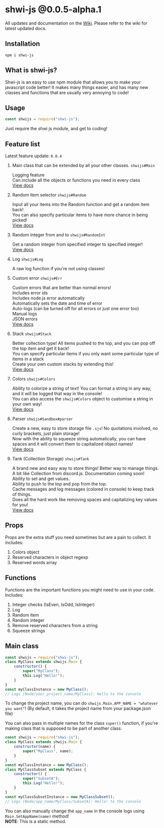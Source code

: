 # shwi-js @0.0.5-alpha.1

All updates and documentation on the [Wiki](https://github.com/Shwibi/shwi-js/wiki). Please refer to the wiki for latest updated docs.

## Installation

```
npm i shwi-js
```

## What is shwi-js?

Shwi-js is an easy to use npm module that allows you to make your javascript code better! It makes many things easier, and has many new classes and functions that are usually very annoying to code!

## Usage

```js
const shwijs = require("shwi-js");
```

Just require the shwi js module, and get to coding!

## Feature list

Latest feature update: `0.0.4`

1. Main class that can be extended by all your other classes. `shwijs#Main`

   Logging feature \
   Can include all the objects or functions you need in every class \
   [View docs](#main-class)

2. Random item selector `shwijs#Random`

   Input all your items into the Random function and get a random item back! \
   You can also specify particular items to have more chance in being picked! \
   [View docs](https://github.com/Shwibi/shwi-js/wiki/Random)

3. Random integer from and to `shwijs#RandomInt`

   Get a random integer from specified integer to specified integer! \
   [View docs](https://github.com/Shwibi/shwi-js/wiki/Random)

4. Log `shwijs#Log`

   A raw log function if you're not using classes!

5. Custom error `shwijs#Err`

   Custom errors that are better than normal errors! \
   Includes error ids \
   Includes node.js error automatically \
   Automatically sets the date and time of error \
   Auto-logs (can be turned off for all errors or just one error too) \
   Manual logs \
   JSON errors \
   [View docs](https://github.com/Shwibi/shwi-js/wiki/Error)

6. Stack `shwijs#Stack`

   Better collection type! All items pushed to the top, and you can pop off the top item and get it back! \
   You can specify particular items if you only want some particular type of items in a stack \
   Create your own custom stacks by extending this! \
   [View docs](https://github.com/Shwibi/shwi-js/wiki/Stack)

7. Colors `shwijs#Colors`

   Ability to colorize a string of text! You can format a string in any way, and it will be logged that way in the console! \
   You can also access the `shwijs#Colors` object to customise a string in your own way! \
   [View docs](https://github.com/Shwibi/shwi-js/wiki/Colors)

8. Parser `shwijs#Sandbox#parser`

   Create a new, easy to store storage file `.sjs`! No quotations involved, no curly brackets, just plain storage! \
   Now with the ability to squeeze string automatically, you can have spaces and it will convert them to capitalized object names! \
   [View docs](https://github.com/Shwibi/shwi-js/wiki/Parser)

9. Tank (Collection Storage) `shwijs#Tank`

   A brand new and easy way to store things! Better way to manage things. A bit like Collection from discord.js. Documentation coming soon! \
   Ability to set and get values. \
   Ability to push to the top and pop from the top. \
   Cache messages and log messages (colored in console) to keep track of things. \
   Does all the hard work like removing spaces and capitalizing key values for you! \
   [View docs](https://github.com/Shwibi/shwi-js/wiki/Tank)

## Props

Props are the extra stuff you need sometimes but are a pain to collect. It includes: 

1. Colors object
2. Reserved characters in object regexp
3. Reserved words array

## Functions

Functions are the important functions you might need to use in your code. Includes:

1. Integer checks (IsEven, IsOdd, IsInteger)
2. Log
3. Random item
4. Random integer
5. Remove reserved characters from a string
6. Squeeze strings

## Main class

```js
const shwijs = require("shwi-js");
class MyClass extends shwijs.Main {
	constructor() {
		super("MyClass");
		this.Log("Hello!");
	}
}
const myClassInstance = new MyClass();
// Logs [Node/your_project_name/MyClass]: Hello to the console
```

To change the project name, you can do `shwijs.Main.APP_NAME = "whatever you want"`!
(By default, it takes the project name from your package.json file)

You can also pass in multiple names for the class `super()` function, if you're making class that is supposed to be part of another class:

```js
const shwijs = require("shwi-js");
class MyClass extends shwijs.Main {
	constructor(name) {
		super("MyClass", name);
	}
}
const myClassInstance = new MyClass();
class MyClassSubset extends MyClass {
	constructor() {
		super("SubsetA");
		this.Log("Hello!");
	}
}
const myClassSubsetInstance = new MyClassSubset();
// Logs [Node/app_name/MyClass/SubsetA]: Hello! to the console
```

You can also manually change the `app_name` in the console logs using `Main.SetAppName(name)` method! \
**NOTE**: This is a static method.

